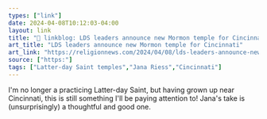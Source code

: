 ```yaml
---
types: ["link"]
date: 2024-04-08T10:12:03-04:00
layout: link
title: "🔗 linkblog: LDS leaders announce new Mormon temple for Cincinnati'"
art_title: "LDS leaders announce new Mormon temple for Cincinnati"
art_link: "https://religionnews.com/2024/04/08/lds-leaders-announce-new-mormon-temple-for-cincinnati/"
source: ["https:"]
tags: ["Latter-day Saint temples","Jana Riess","Cincinnati"]
---
```

I'm no longer a practicing Latter-day Saint, but having grown up near Cincinnati, this is still something I'll be paying attention to! Jana's take is (unsurprisingly) a thoughtful and good one.
